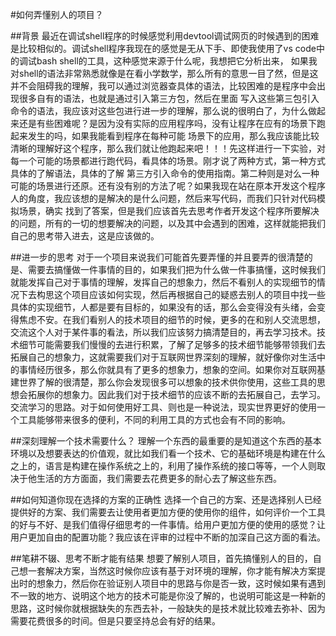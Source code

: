 #如何弄懂别人的项目？

##背景
最近在调试shell程序的时候感觉利用devtool调试网页的时候遇到的困难是比较相似的。调试shell程序我现在的感觉是无从下手、即使我使用了vs code中的调试bash shell的工具，这种感觉来源于什么呢，我想把它分析出来，
如果我对shell的语法非常熟悉就像是在看小学数学，那么所有的意思一目了然，但是这并不会阻碍我的理解，我可以通过浏览器查具体的语法，比较困难的是程序中会出现很多自有的语法，也就是通过引入第三方包，然后在里面
写入这些第三包引入命令的语法，我应该对这些包进行进一步的理解，那么说的很明白了，为什么做起来还是有些困难呢？是因为没有实际的应用程序吗，没有让程序在应有的场景下跑起来发生的吗，如果我能看到程序在每种可能
场景下的应用，那么我应该能比较清晰的理解好这个程序，那么我们就让他跑起来吧！！！先这样进行一下实验，对每一个可能的场景都进行跑代码，看具体的场景。刚才说了两种方式，第一种方式具体的了解语法，具体的了解
第三方引入命令的使用指南。第二种则是对么一种可能的场景进行还原。还有没有别的方法了呢？如果我现在站在原本开发这个程序人的角度，我应该想的是解决的是什么问题，然后来写代码，而我们只针对代码模拟场景，确实
找到了答案，但是我们应该首先去思考作者开发这个程序所要解决的问题，所有的一切的想要解决的问题，以及其中会遇到的困难，这样就能把我们自己的思考带入进去，这是应该做的。

##进一步的思考
对于一个项目来说我们可能首先要弄懂的并且要弄的很清楚的是、需要去搞懂做一件事情的目的，如果我们把为什么做一件事搞懂，这时候我们就能发挥自己对于事情的理解，发挥自己的想象力，然后不看别人的实现细节的情况下去构思这个项目应该如何实现，然后再根据自己的疑惑去别人的项目中找一些具体的实现细节，人都是要有目标的，如果没有的话，那么会变得没有头绪，会变得焦虑不安。在我们看别人的技术项目的细节的时候，更多的在和别人交流思想，交流这个人对于某件事的看法，所以我们应该努力搞清楚目的，再去学习技术。技术细节可能需要我们慢慢的去进行积累，了解了足够多的技术细节能够带领我们去拓展自己的想象力，这就需要我们对于互联网世界深刻的理解，就好像你对生活中的事情经历很多，那么你就具有了更多的想象力，想象的空间。如果你对互联网基建世界了解的很清楚，那么你会发现很多可以想象的技术供你使用，这些工具的思想会拓展你的想象力。因此我们对于技术细节的应该不断的去拓展自己，去学习。交流学习的思路。对于如何使用好工具、则也是一种说法，现实世界更好的使用一个工具能够带来很多的便利，不同的利用工具的方式也会有不同的影响。

##深刻理解一个技术需要什么？
理解一个东西的最重要的是知道这个东西的基本环境以及想要表达的价值观，就比如我们看一个技术、它的基础环境是构建在什么之上的，语言是构建在操作系统之上的，利用了操作系统的接口等等，一个人则取决于他生活的方方面面，我们需要去花费更多的耐心去了解这些东西。

##如何知道你现在选择的方案的正确性
选择一个自己的方案、还是选择别人已经提供好的方案、我们需要去让使用者更加方便的使用你的组件，如何评价一个工具的好与不好、是我们值得仔细思考的一件事情。给用户更加方便的使用的感觉？让用户更加自由的配置功能？我应该在评审的过程中不断的加深自己这方面的看法。

##笔耕不辍、思考不断才能有结果
想要了解别人项目，首先搞懂别人的目的，自己想一套解决方案，当然这时候你应该有基于对环境的理解，你才能有解决方案提出时的想象力，然后你在验证别人项目中的思路与你是否一致，这时候如果有遇到不一致的地方、说明这个地方的技术可能是你没了解的，也说明可能这是一种新的思路，这时候你就根据缺失的东西去补，一般缺失的是技术就比较难去弥补、因为需要花费很多的时间。但是只要坚持总会有好的结果。

